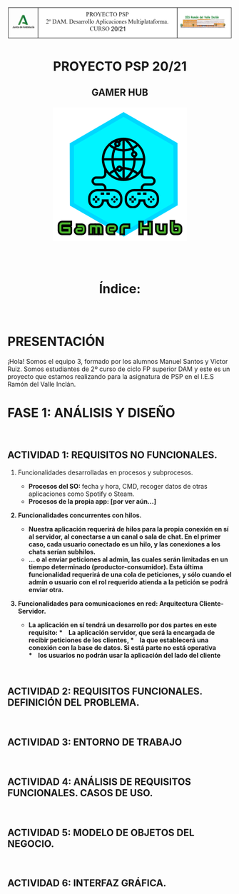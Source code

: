 <p align="center">
<img src="/resources/cabecera.png"/>
</p>

# <p align="center">PROYECTO PSP 20/21</p>

## <p align="center">GAMER HUB</p>

<p align="center">
<img src="/resources/gamerhublogo.png"/>
</p>


<br>
<br>


# <p align="center">Índice:</p>

<br>

# PRESENTACIÓN

¡Hola! Somos el equipo 3, formado por los alumnos Manuel Santos y Víctor Ruiz.
Somos estudiantes de 2º curso de ciclo FP superior DAM y este es un proyecto
que estamos realizando para la asignatura de PSP en el I.E.S Ramón del Valle Inclán.


# FASE 1: ANÁLISIS Y DISEÑO

<br>

## ACTIVIDAD 1: REQUISITOS NO FUNCIONALES.

1. Funcionalidades desarrolladas en procesos y subprocesos.
 
    - <b>Procesos del SO: </b>fecha y hora, CMD, recoger
    datos de otras aplicaciones como Spotify o Steam.
    - <b>Procesos de la propia app: [por ver aún...]
  
2. Funcionalidades concurrentes con hilos.

    - Nuestra aplicación requerirá de hilos para la propia conexión en sí al servidor,
    al conectarse a un canal o sala de chat. En el primer caso, cada usuario conectado es un hilo,
    y las conexiones a los chats serían subhilos.
    - ... o al enviar peticiones al admin, las cuales 
    serán limitadas en un tiempo determinado (productor-consumidor). Esta última funcionalidad
    requerirá de una cola de peticiones, y sólo cuando el admin o usuario con el rol requerido
    atienda a la petición se podrá enviar otra.

3. Funcionalidades para comunicaciones en red: Arquitectura Cliente-Servidor.

    - La aplicación en sí tendrá un desarrollo por dos partes en este requisito:
         *&nbsp;&nbsp;&nbsp;&nbsp;La aplicación servidor, que será la encargada de recibir peticiones de los clientes, 
         *&nbsp;&nbsp;&nbsp;&nbsp;la que establecerá una conexión con la base de datos. Si está parte no está operativa
         *&nbsp;&nbsp;&nbsp;&nbsp;los usuarios no podrán usar la aplicación del lado del cliente
    




<br>


## ACTIVIDAD 2: REQUISITOS FUNCIONALES. DEFINICIÓN DEL PROBLEMA.


<br>


## ACTIVIDAD 3: ENTORNO DE TRABAJO


<br>


## ACTIVIDAD 4: ANÁLISIS DE REQUISITOS FUNCIONALES. CASOS DE USO.


<br> 


## ACTIVIDAD 5: MODELO DE OBJETOS DEL NEGOCIO.


<br>


## ACTIVIDAD 6: INTERFAZ GRÁFICA.
